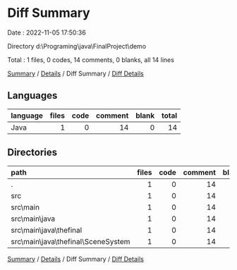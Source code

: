 # Diff Summary

Date : 2022-11-05 17:50:36

Directory d:\\Programing\\java\\FinalProject\\demo

Total : 1 files,  0 codes, 14 comments, 0 blanks, all 14 lines

[Summary](results.md) / [Details](details.md) / Diff Summary / [Diff Details](diff-details.md)

## Languages
| language | files | code | comment | blank | total |
| :--- | ---: | ---: | ---: | ---: | ---: |
| Java | 1 | 0 | 14 | 0 | 14 |

## Directories
| path | files | code | comment | blank | total |
| :--- | ---: | ---: | ---: | ---: | ---: |
| . | 1 | 0 | 14 | 0 | 14 |
| src | 1 | 0 | 14 | 0 | 14 |
| src\\main | 1 | 0 | 14 | 0 | 14 |
| src\\main\\java | 1 | 0 | 14 | 0 | 14 |
| src\\main\\java\\thefinal | 1 | 0 | 14 | 0 | 14 |
| src\\main\\java\\thefinal\\SceneSystem | 1 | 0 | 14 | 0 | 14 |

[Summary](results.md) / [Details](details.md) / Diff Summary / [Diff Details](diff-details.md)
